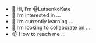- 👋 Hi, I’m @LutsenkoKate
- 👀 I’m interested in ...
- 🌱 I’m currently learning ...
- 💞️ I’m looking to collaborate on ...
- 📫 How to reach me ...

<!---
LutsenkoKate/LutsenkoKate is a ✨ special ✨ repository because its `README.md` (this file) appears on your GitHub profile.
You can click the Preview link to take a look at your changes.
--->
